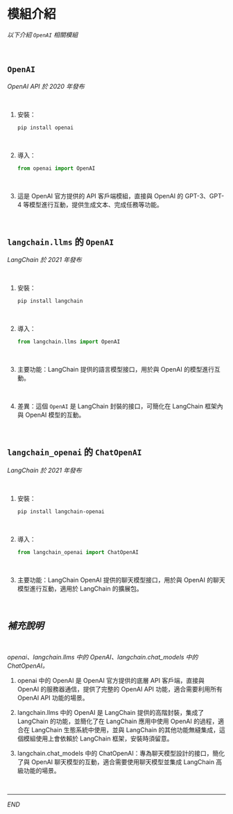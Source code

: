 # 模組介紹

_以下介紹 `OpenAI` 相關模組_

<br>

## `OpenAI`

_OpenAI API 於 2020 年發布_

<br>

1. 安裝：

    ```bash
    pip install openai
    ```

<br>

2. 導入：

    ```python
    from openai import OpenAI
    ```

<br>

3. 這是 OpenAI 官方提供的 API 客戶端模組，直接與 OpenAI 的 GPT-3、GPT-4 等模型進行互動，提供生成文本、完成任務等功能。

<br>

## `langchain.llms` 的 `OpenAI`

_LangChain 於 2021 年發布_

<br>

1. 安裝：

    ```bash
    pip install langchain
    ```

<br>

2. 導入：

    ```python
    from langchain.llms import OpenAI
    ```

<br>

3. 主要功能：LangChain 提供的語言模型接口，用於與 OpenAI 的模型進行互動。

<br>

4. 差異：這個 `OpenAI` 是 LangChain 封裝的接口，可簡化在 LangChain 框架內與 OpenAI 模型的互動。

<br>

## `langchain_openai` 的 `ChatOpenAI`

_LangChain 於 2021 年發布_

<br>

1. 安裝：

    ```bash
    pip install langchain-openai
    ```

<br>

2. 導入：

    ```python
    from langchain_openai import ChatOpenAI
    ```

<br>

3. 主要功能：LangChain OpenAI 提供的聊天模型接口，用於與 OpenAI 的聊天模型進行互動，適用於 LangChain 的擴展包。

<br>

## _補充說明_

<br>

_openai、langchain.llms 中的 OpenAI、langchain.chat_models 中的 ChatOpenAI。_

1. openai 中的 OpenAI 是 OpenAI 官方提供的底層 API 客戶端，直接與 OpenAI 的服務器通信，提供了完整的 OpenAI API 功能，適合需要利用所有 OpenAI API 功能的場景。

2. langchain.llms 中的 OpenAI 是 LangChain 提供的高階封裝，集成了 LangChain 的功能，並簡化了在 LangChain 應用中使用 OpenAI 的過程，適合在 LangChain 生態系統中使用，並與 LangChain 的其他功能無縫集成，這個模組使用上會依賴於 LangChain 框架，安裝時須留意。

3. langchain.chat_models 中的 ChatOpenAI：專為聊天模型設計的接口，簡化了與 OpenAI 聊天模型的互動，適合需要使用聊天模型並集成 LangChain 高級功能的場景。

<br>

___

_END_
